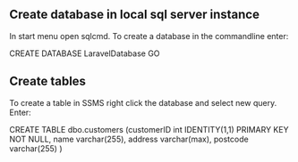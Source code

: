 Create database in local sql server instance
---------------------------------------------
In start menu open sqlcmd.
To create a database in the commandline enter:

CREATE DATABASE LaravelDatabase GO

Create tables
---------------
To create a table in SSMS right click the database and select new query. Enter:

CREATE TABLE dbo.customers
(customerID int IDENTITY(1,1) PRIMARY KEY NOT NULL,
name varchar(255),
address varchar(max), 
postcode varchar(255) )
